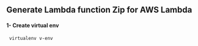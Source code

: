 ## Generate Lambda function Zip for AWS Lambda

#### 1- Create virtual env
``` virtualenv v-env```

